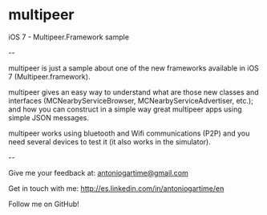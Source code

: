 multipeer
=========

iOS 7 - Multipeer.Framework sample

--

multipeer is just a sample about one of the new frameworks available in iOS 7 (Multipeer.framework).

multipeer gives an easy way to understand what are those new classes and interfaces (MCNearbyServiceBrowser, MCNearbyServiceAdvertiser, etc.); and how you can construct in a simple way great multipeer apps using simple JSON messages.

multipeer works using bluetooth and Wifi communications (P2P) and you need several devices to test it (it also works in the simulator).

--

Give me your feedback at: antoniogartime@gmail.com

Get in touch with me: http://es.linkedin.com/in/antoniogartime/en

Follow me on GitHub!
